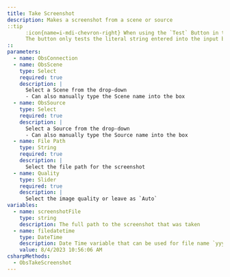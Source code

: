 ```yaml
---
title: Take Screenshot
description: Makes a screenshot from a scene or source
::tip
      :icon{name=i-mdi-chevron-right} When using the `Test` Button in the pop-up window, arguments will **NOT** populate. <br>
      The button only tests the literal string entered into the input box.
::
parameters:
  - name: ObsConnection
  - name: ObsScene
    type: Select
    required: true
    description: |
      Select a Scene from the drop-down
      - Can also manually type the Scene name into the box
  - name: ObsSource
    type: Select
    required: true
    description: |
      Select a Source from the drop-down
      - Can also manually type the Source name into the box
  - name: File Path
    type: String
    required: true
    description: |
      Select the file path for the screenshot
  - name: Quality
    type: Slider
    required: true
    description: |
      Select the image quality or leave as `Auto`
variables:
  - name: screenshotFile
    type: string
    description: The full path to the screenshot that was taken
  - name: filedatetime
    type: DateTime
    description: Date Time variable that can be used for file name `yyyyMMdd.hhmmss`
    value: 8/4/2023 10:56:06 AM
csharpMethods:
  - ObsTakeScreenshot
---
```

